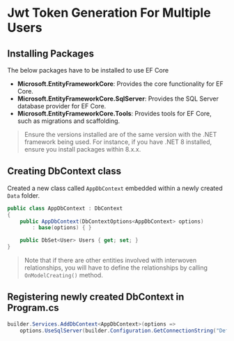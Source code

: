 # Jwt Token Generation For Multiple Users

## Installing Packages
The below packages have to be installed to use EF Core
- **Microsoft.EntityFrameworkCore**: Provides the core functionality for EF Core.
- **Microsoft.EntityFrameworkCore.SqlServer**: Provides the SQL Server database provider for EF Core.
- **Microsoft.EntityFrameworkCore.Tools**: Provides tools for EF Core, such as migrations and scaffolding.
>Ensure the versions installed are of the same version with the .NET framework being used. For instance, if you have .NET 8 installed, ensure you install packages within 8.x.x.

## Creating DbContext class
Created a new class called `AppDbContext` embedded within a newly created `Data` folder.
```C#
public class AppDbContext : DbContext
{
    public AppDbContext(DbContextOptions<AppDbContext> options)
        : base(options) { }

    public DbSet<User> Users { get; set; }
}
```
>Note that if there are other entities involved with interwoven relationships, you will have to define the relationships by calling `OnModelCreating()` method.

## Registering newly created DbContext in Program.cs
```C#
builder.Services.AddDbContext<AppDbContext>(options =>
    options.UseSqlServer(builder.Configuration.GetConnectionString("DefaultConnection")));
```
